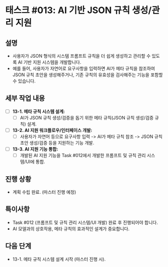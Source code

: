 # 태스크 #013: AI 기반 JSON 규칙 생성/관리 지원

## 설명
*   사용자가 JSON 형식의 시스템 프롬프트 규칙을 더 쉽게 생성하고 관리할 수 있도록 AI 기반 지원 시스템을 개발합니다.
*   예를 들어, 사용자가 자연어로 요구사항을 입력하면 AI가 메타 규칙을 참조하여 JSON 규칙 초안을 생성해주거나, 기존 규칙의 유효성을 검사해주는 기능을 포함할 수 있습니다.

## 세부 작업 내용
*   [ ] **13-1. 메타 규칙 시스템 설계:**
    *   [ ] AI가 JSON 규칙 생성/검증을 돕기 위한 메타 규칙(JSON 규칙 생성/검증 규칙) 설계.
*   [ ] **13-2. AI 지원 워크플로우/인터페이스 개발:**
    *   [ ] 사용자가 자연어 등으로 요구사항 입력 -> AI가 메타 규칙 참조 -> JSON 규칙 초안 생성/검증 등을 지원하는 기능 개발.
*   [ ] **13-3. AI 지원 기능 통합:**
    *   [ ] 개발된 AI 지원 기능을 Task #012에서 개발한 프롬프트 및 규칙 관리 시스템/UI에 통합.

## 진행 상황
*   계획 수립 완료. (마스터 진행 예정)

## 특이사항
*   Task #012 (프롬프트 및 규칙 관리 시스템/UI 개발) 완료 후 진행되어야 합니다.
*   AI 모델과의 상호작용, 메타 규칙의 효과적인 설계가 중요합니다.

## 다음 단계
*   13-1. 메타 규칙 시스템 설계 시작 (마스터 진행 시).
